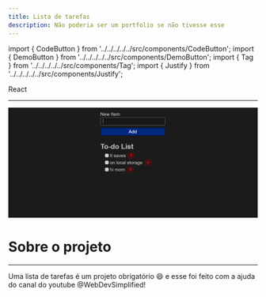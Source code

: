 ```yaml
---
title: Lista de tarefas
description: Não poderia ser um portfolio se não tivesse esse
---
```


import { CodeButton } from '../../../../../src/components/CodeButton';
import { DemoButton } from '../../../../../src/components/DemoButton';
import { Tag } from '../../../../../src/components/Tag';
import { Justify } from '../../../../../src/components/Justify';

<div style={{marginBottom: "1rem"}}>
<Tag docLink="https://reactdev">React</Tag>
</div>

<CodeButton codeLink="https://github.com/nixoletas/react-todo-list"/>
<DemoButton liveLink="https://glittering-toffee-3bcf39.netlify.app/"/>

---

![todo](\img\projects\todo.png)

# Sobre o projeto
---
<Justify>

Uma lista de tarefas é um projeto obrigatório 😄 e esse foi feito com a ajuda do canal do youtube @WebDevSimplified!

</Justify>